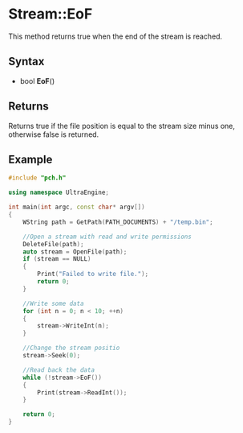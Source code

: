 # Stream::EoF

This method returns true when the end of the stream is reached.

## Syntax

- bool **EoF**()

## Returns

Returns true if the file position is equal to the stream size minus one, otherwise false is returned.

## Example

```c++
#include "pch.h"

using namespace UltraEngine;

int main(int argc, const char* argv[])
{
    WString path = GetPath(PATH_DOCUMENTS) + "/temp.bin";

    //Open a stream with read and write permissions
    DeleteFile(path);
    auto stream = OpenFile(path);
    if (stream == NULL)
    {
        Print("Failed to write file.");
        return 0;
    }

    //Write some data
    for (int n = 0; n < 10; ++n)
    {
        stream->WriteInt(n);
    }

    //Change the stream positio
    stream->Seek(0);

    //Read back the data
    while (!stream->EoF())
    {
        Print(stream->ReadInt());
    }

    return 0;
}
```
